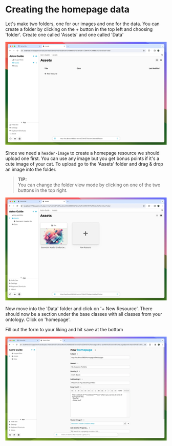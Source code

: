 # Creating the homepage data

Let's make two folders, one for our images and one for the data.
You can create a folder by clicking on the + button in the top left and choosing 'folder'.
Create one called 'Assets' and one called 'Data'

![](img/5-1.webp)

Since we need a `header-image` to create a homepage resource we should upload one first.
You can use any image but you get bonus points if it's a cute image of your cat.
To upload go to the 'Assets' folder and drag & drop an image into the folder.

> **TIP:** </br>
> You can change the folder view mode by clicking on one of the two buttons in the top right.

![](img/5-2.webp)

Now move into the 'Data' folder and click on '+ New Resource'.
There should now be a section under the base classes with all classes from your ontology.
Click on 'homepage'.

Fill out the form to your liking and hit save at the bottom

![](img/5-3.webp)
